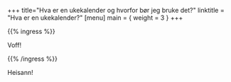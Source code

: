 +++
title="Hva er en ukekalender og hvorfor bør jeg bruke det?"
linktitle = "Hva er en ukekalender?"
[menu]
main = { weight = 3 }
+++

{{% ingress %}}

Voff!

{{% /ingress %}}

Heisann!
